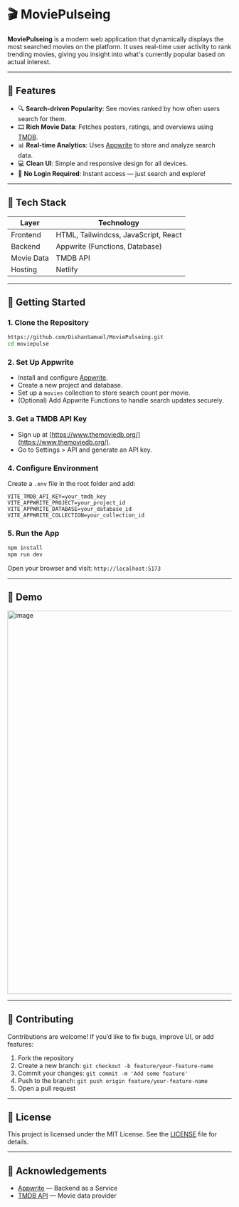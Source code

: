 # 🎬 MoviePulseing

**MoviePulseing** is a modern web application that dynamically displays the most searched movies on the platform. It uses real-time user activity to rank trending movies, giving you insight into what's currently popular based on actual interest.

<!-- ![MoviePulse Banner](https://your-image-link-if-any.com) -->

---

## 🌟 Features

- 🔍 **Search-driven Popularity**: See movies ranked by how often users search for them.
- 🎞️ **Rich Movie Data**: Fetches posters, ratings, and overviews using [TMDB](https://www.themoviedb.org/).
- 📊 **Real-time Analytics**: Uses [Appwrite](https://appwrite.io/) to store and analyze search data.
- 💻 **Clean UI**: Simple and responsive design for all devices.
- 🔐 **No Login Required**: Instant access — just search and explore!

---

## 🧱 Tech Stack

| Layer       | Technology                           |
|-------------|--------------------------------------|
| Frontend    | HTML, Tailwindcss, JavaScript, React |
| Backend     | Appwrite (Functions, Database)       |
| Movie Data  | TMDB API                             |
| Hosting     | Netlify                              |

---

## 🚀 Getting Started

### 1. Clone the Repository

```bash
https://github.com/DishanSamuel/MoviePulseing.git
cd moviepulse
```

### 2. Set Up Appwrite

- Install and configure [Appwrite](https://appwrite.io/docs/installation).
- Create a new project and database.
- Set up a `movies` collection to store search count per movie.
- (Optional) Add Appwrite Functions to handle search updates securely.

### 3. Get a TMDB API Key

- Sign up at [https://www.themoviedb.org/](https://www.themoviedb.org/).
- Go to Settings > API and generate an API key.

### 4. Configure Environment

Create a `.env` file in the root folder and add:

```env
VITE_TMDB_API_KEY=your_tmdb_key
VITE_APPWRITE_PROJECT=your_project_id
VITE_APPWRITE_DATABASE=your_database_id
VITE_APPWRITE_COLLECTION=your_collection_id
```

### 5. Run the App

```bash
npm install
npm run dev
```

Open your browser and visit: `http://localhost:5173`

---

## 📸 Demo

<img width="1920" height="861" alt="image" src="https://github.com/user-attachments/assets/4404fd3d-e6eb-4e86-8b0e-eeb774fafdde" />



---

## 🤝 Contributing

Contributions are welcome! If you’d like to fix bugs, improve UI, or add features:

1. Fork the repository  
2. Create a new branch: `git checkout -b feature/your-feature-name`  
3. Commit your changes: `git commit -m 'Add some feature'`  
4. Push to the branch: `git push origin feature/your-feature-name`  
5. Open a pull request

---

## 📄 License

This project is licensed under the MIT License. See the [LICENSE](LICENSE) file for details.

---

## 🙌 Acknowledgements

- [Appwrite](https://appwrite.io/) — Backend as a Service  
- [TMDB API](https://www.themoviedb.org/) — Movie data provider
